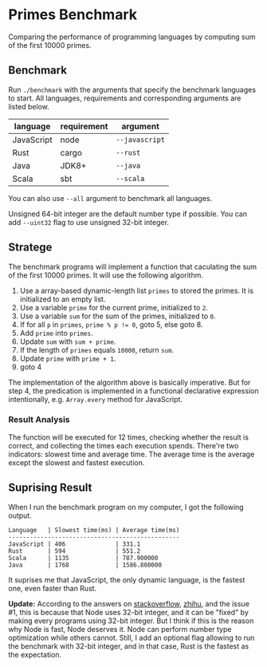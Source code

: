 # Primes Benchmark

Comparing the performance of programming languages by computing sum of the first 10000 primes.

## Benchmark

Run `./benchmark` with the arguments that specify the benchmark languages to start. All languages, requirements and corresponding arguments are listed below.

| language   | requirement | argument       |
| ---------- | ----------- | -------------- |
| JavaScript | node        | `--javascript` |
| Rust       | cargo       | `--rust`       |
| Java       | JDK8+       | `--java`       |
| Scala      | sbt         | `--scala`      |

You can also use `--all` argument to benchmark all languages.

Unsigned 64-bit integer are the default number type if possible. You can add `--uint32` flag to use unsigned 32-bit integer.

## Stratege

The benchmark programs will implement a function that caculating the sum of the first 10000 primes. It will use the following algorithm.

1. Use a array-based dynamic-length list `primes` to stored the primes. It is initialized to an empty list.
2. Use a variable `prime` for the current prime, initialized to `2`.
3. Use a variable `sum` for the sum of the primes, initialized to `0`.
4. If for all `p` in `primes`, `prime % p != 0`, goto 5, else goto 8.
5. Add `prime` into `primes`.
6. Update `sum` with `sum + prime`.
7. If the length of `primes` equals `10000`, return `sum`.
8. Update `prime` with `prime + 1`.
9. goto 4

The implementation of the algorithm above is basically imperative. But for step 4, the predication is implemented in a functional declarative expression intentionally, e.g. `Array.every` method for JavaScript.

### Result Analysis

The function will be executed for 12 times, checking whether the result is correct, and collecting the times each execution spends. There're two indicators: slowest time and average time. The average time is the average except the slowest and fastest execution.

## Suprising Result

When I run the benchmark program on my computer, I got the following output.

```
Language   | Slowest time(ms) | Average time(ms)
------------------------------------------------
JavaScript | 406              | 331.1
Rust       | 594              | 551.2
Scala      | 1135             | 787.900000
Java       | 1768             | 1586.800000
```

It suprises me that JavaScript, the only dynamic language, is the fastest one, even faster than Rust.

**Update:** According to the answers on [stackoverflow](https://stackoverflow.com/questions/54828815/why-is-typescript-on-nodejs-faster-than-rust-in-computing-the-sum-of-the-primes), [zhihu](https://www.zhihu.com/question/313287251), and the issue #1, this is because that Node uses 32-bit integer, and it can be "fixed" by making every programs using 32-bit integer. But I think if this is the reason why Node is fast, Node deserves it. Node can perform number type optimization while others cannot. Still, I add an optional flag allowing to run the benchmark with 32-bit integer, and in that case, Rust is the fastest as the expectation.
